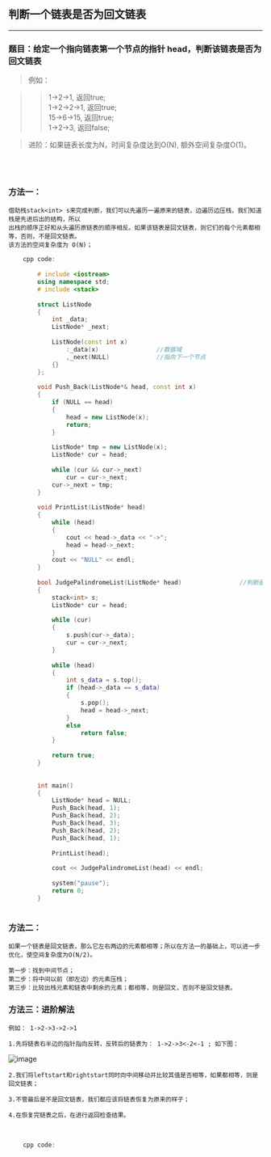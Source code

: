 ## 判断一个链表是否为回文链表

----------------------------------------

### 题目：给定一个指向链表第一个节点的指针 head，判断该链表是否为回文链表
>例如：

>> 1->2->1,    返回true;  <br>
>> 1->2->2->1, 返回true;  <br>
>> 15->6->15,  返回true;  <br>
>> 1->2->3,    返回false;  <br>

>进阶：如果链表长度为N，时间复杂度达到O(N), 额外空间复杂度O(1)。

<br>
<br>

### 方法一：

	借助栈stack<int> s来完成判断，我们可以先遍历一遍原来的链表，边遍历边压栈，我们知道栈是先进后出的结构，所以
	出栈的顺序正好和从头遍历原链表的顺序相反。如果该链表是回文链表，则它们的每个元素都相等，否则，不是回文链表。
	该方法的空间复杂度为 O(N)；


```cpp
	cpp code:
	
		# include <iostream>
		using namespace std;
		# include <stack>
		
		struct ListNode
		{
		    int _data;
		    ListNode* _next;
		
		    ListNode(const int x)
		        :_data(x)                //数据域
		        ,_next(NULL)             //指向下一个节点
		    {}
		};
		
		void Push_Back(ListNode*& head, const int x)
		{
		    if (NULL == head)
		    {
		        head = new ListNode(x);
		        return;
		    }
		
		    ListNode* tmp = new ListNode(x);
		    ListNode* cur = head;
		
		    while (cur && cur->_next)
		        cur = cur->_next;
		    cur->_next = tmp;
		}
		
		void PrintList(ListNode* head)
		{
		    while (head)
		    {
		        cout << head->_data << "->";
		        head = head->_next;
		    }
		    cout << "NULL" << endl;
		}
		
		bool JudgePalindromeList(ListNode* head)                //判断是否为回文链表
		{
		    stack<int> s;
		    ListNode* cur = head;
		
		    while (cur)
		    {
		        s.push(cur->_data);
		        cur = cur->_next;
		    }
		
		    while (head)
		    {
		        int s_data = s.top();
		        if (head->_data == s_data)
		        {
		            s.pop();
		            head = head->_next;
		        }
		        else
		            return false;
		    }
		
		    return true;
		}
		
		
		int main()
		{
		    ListNode* head = NULL;
		    Push_Back(head, 1);
		    Push_Back(head, 2);
		    Push_Back(head, 3);
		    Push_Back(head, 2);
		    Push_Back(head, 1);
		
		    PrintList(head);
		
		    cout << JudgePalindromeList(head) << endl;
		
		    system("pause");
		    return 0;
		}



```

### 方法二：

	如果一个链表是回文链表，那么它左右两边的元素都相等；所以在方法一的基础上，可以进一步优化，使空间复杂度为O(N/2)。
	
	第一步：找到中间节点；
	第二步：将中间以前（即左边）的元素压栈；
	第三步：比较出栈元素和链表中剩余的元素；都相等，则是回文，否则不是回文链表。
	


### 方法三：进阶解法

	例如： 1->2->3->2->1
	
	1.先将链表右半边的指针指向反转，反转后的链表为： 1->2->3<-2<-1 ; 如下图：

![image]()

	2.我们将leftstart和rightstart同时向中间移动并比较其值是否相等，如果都相等，则是回文链表；
	
	3.不管最后是不是回文链表，我们都应该将链表恢复为原来的样子；
	
	4.在恢复完链表之后，在进行返回检查结果。

<br>

```cpp
	cpp code:
		
		
		
		
		
		
		
		
		
		
		
		
		
		
		
		
		
		
```



		

	
	
	
	
	
	
	
	
	
	
	
	
	



